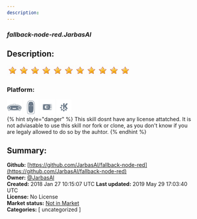 ```yaml
---
description: 
---
```


### _fallback-node-red.JarbasAl_  
## Description:  
  
  
![](../.gitbook/assets/star.png)![](../.gitbook/assets/star.png)![](../.gitbook/assets/star.png)![](../.gitbook/assets/star.png)![](../.gitbook/assets/star.png)![](../.gitbook/assets/star.png)![](../.gitbook/assets/star.png)![](../.gitbook/assets/star.png)![](../.gitbook/assets/star.png)![](../.gitbook/assets/star.png)![](../.gitbook/assets/star.png)  
  
### Platform:  
 ![Mark I](../.gitbook/assets/mark-1-icon.png)  ![Mark II](../.gitbook/assets/mark-2-icon.png)  ![Picroft](../.gitbook/assets/picroft-icon.png)  ![plasmoid](../.gitbook/assets/kde.png)   
{% hint style="danger" %}
This skill dosnt have any license attatched. It is not adviasable to use this skill nor fork or clone, as you don't know if you are legaly allowed to do so by the auhtor.
{% endhint %}
  
## Summary:  
**Github:** [https://github.com/JarbasAl/fallback-node-red](https://github.com/JarbasAl/fallback-node-red)  
**Owner:** [@JarbasAl](https://github.com/JarbasAl)  
**Created:** 2018 Jan 27 10:15:07 UTC  **Last updated:** 2019 May 29 17:03:40 UTC  
**License:** No License  
**Market status:** [Not in Market](https://market.mycroft.ai/skill/)  
**Categories:** [ uncategorized ]   
